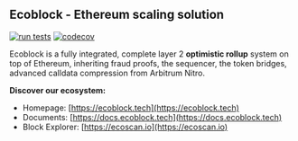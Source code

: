 ## Ecoblock - Ethereum scaling solution

[![run tests](https://github.com/EcoBlockLabs/ecoblock/actions/workflows/ci.yml/badge.svg?branch=master)](https://github.com/EcoBlockLabs/ecoblock/actions/workflows/ci.yml)
[![codecov](https://codecov.io/gh/EcoBlockLabs/ecoblock/branch/master/graph/badge.svg?token=Z75IAKFT08)](https://codecov.io/gh/EcoBlockLabs/ecoblock)

Ecoblock is a fully integrated, complete layer 2 **optimistic rollup** system on top of Ethereum,
inheriting fraud proofs, the sequencer, the token bridges, advanced calldata compression from Arbitrum Nitro.

**Discover our ecosystem:**

- Homepage: [https://ecoblock.tech](https://ecoblock.tech)
- Documents: [https://docs.ecoblock.tech](https://docs.ecoblock.tech)
- Block Explorer: [https://ecoscan.io](https://ecoscan.io)
